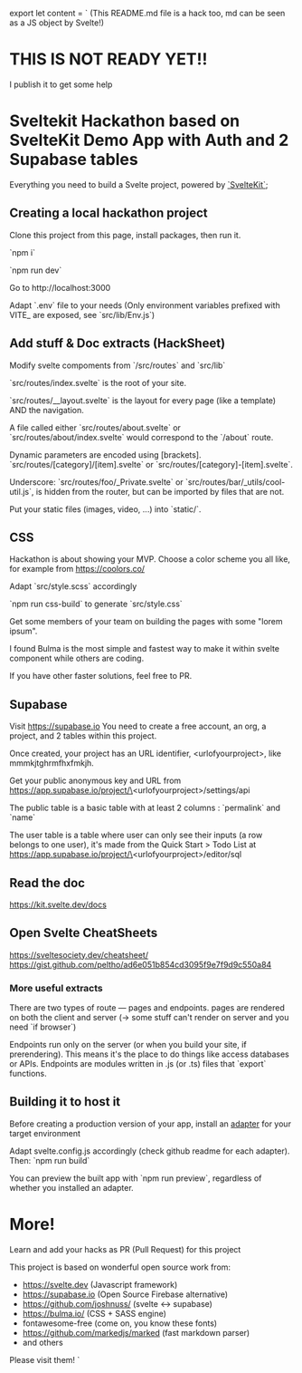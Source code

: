 export let content = ` (This README.md file is a hack too, md can be seen as a JS object by Svelte!)

# THIS IS NOT READY YET!!
I publish it to get some help

# Sveltekit Hackathon based on SvelteKit Demo App with Auth and 2 Supabase tables

Everything you need to build a Svelte project, powered by [\`SvelteKit\`](https://github.com/sveltejs/kit/);

## Creating a local hackathon project

Clone this project from this page, install packages, then run it.

\`npm i\`

\`npm run dev\`

Go to http://localhost:3000

Adapt \`.env\` file to your needs (Only environment variables prefixed with VITE_ are exposed, see \`src/lib/Env.js\`)

## Add stuff & Doc extracts (HackSheet)
Modify svelte compoments from \`/src/routes\` and \`src/lib\`

\`src/routes/index.svelte\` is the root of your site.

\`src/routes/__layout.svelte\` is the layout for every page (like a template) AND the navigation.

A file called either \`src/routes/about.svelte\` or \`src/routes/about/index.svelte\` would correspond to the \`/about\` route.

Dynamic parameters are encoded using [brackets]. \`src/routes/[category]/[item].svelte\` or \`src/routes/[category]-[item].svelte\`.

Underscore: \`src/routes/foo/_Private.svelte\` or \`src/routes/bar/_utils/cool-util.js\`, is hidden from the router, but can be imported by files that are not.

Put your static files (images, video, ...) into \`static/\`.

## CSS
Hackathon is about showing your MVP.
Choose a color scheme you all like, for example from https://coolors.co/

Adapt \`src/style.scss\` accordingly

\`npm run css-build\` to generate \`src/style.css\`

Get some members of your team on building the pages with some "lorem ipsum".

I found Bulma is the most simple and fastest way to make it within svelte component while others are coding.

If you have other faster solutions, feel free to PR.

## Supabase
Visit https://supabase.io
You need to create a free account, an org, a project, and 2 tables within this project.

Once created, your project has an URL identifier, \<urlofyourproject\>, like mmmkjtghrmfhxfmkjh.

Get your public anonymous key and URL from https://app.supabase.io/project/\<urlofyourproject\>/settings/api

The public table is a basic table with at least 2 columns : \`permalink\` and \`name\`

The user table is a table where user can only see their inputs (a row belongs to one user), it's made from the Quick Start > Todo List at https://app.supabase.io/project/\<urlofyourproject\>/editor/sql 

## Read the doc
https://kit.svelte.dev/docs

## Open Svelte CheatSheets
https://sveltesociety.dev/cheatsheet/
https://gist.github.com/peltho/ad6e051b854cd3095f9e7f9d9c550a84

### More useful extracts
There are two types of route — pages and endpoints.
pages are rendered on both the client and server
(-> some stuff can't render on server and you need \`if browser\`)

Endpoints run only on the server (or when you build your site, if prerendering). This means it's the place to do things like access databases or APIs.
Endpoints are modules written in .js (or .ts) files that \`export\` functions.

## Building it to host it
Before creating a production version of your app, install an [adapter](https://kit.svelte.dev/docs#adapters) for your target environment

Adapt svelte.config.js accordingly (check github readme for each adapter). Then:
\`npm run build\`

You can preview the built app with \`npm run preview\`, regardless of whether you installed an adapter.

# More!
Learn and add your hacks as PR (Pull Request) for this project

This project is based on wonderful open source work from:
- https://svelte.dev (Javascript framework)
- https://supabase.io (Open Source Firebase alternative)
- https://github.com/joshnuss/ (svelte <-> supabase)
- https://bulma.io/ (CSS + SASS engine)
- fontawesome-free (come on, you know these fonts)
- https://github.com/markedjs/marked (fast markdown parser)
- and others

Please visit them!
`